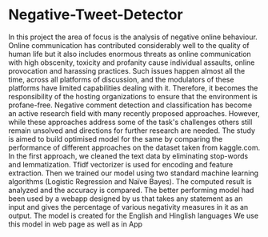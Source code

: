 # Negative-Tweet-Detector

In this project the area of focus is the analysis of negative online behaviour. Online 
communication has contributed considerably well to the quality of human life but it 
also includes enormous threats as online communication with high obscenity, 
toxicity and profanity cause individual assaults, online provocation and harassing 
practices. Such issues happen almost all the time, across all platforms of discussion, 
and the modulators of these platforms have limited capabilities dealing with it. 
Therefore, it becomes the responsibility of the hosting organizations to ensure that 
the environment is profane-free. 
Negative comment detection and classification has become an active research field 
with many recently proposed approaches. However, while these approaches address 
some of the task's challenges others still remain unsolved and directions for further 
research are needed.
The study is aimed to build optimised model for the same by comparing the 
performance of different approaches on the dataset taken from kaggle.com. In the 
first approach, we cleaned the text data by eliminating stop-words and 
lemmatization. Tfidf vectorizer is used for encoding and feature extraction. Then we 
trained our model using two standard machine learning algorithms (Logistic 
Regression and Naïve Bayes). The computed result is analyzed and the accuracy is 
compared. The better performing model had been used by a webapp designed by us 
that takes any statement as an input and gives the percentage of various negativity 
measures in it as an output. The model is created for the English and Hinglish 
languages
We use this model in web page as well as in App
